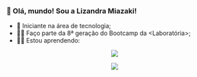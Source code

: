 ### 👋 Olá, mundo! Sou a Lizandra Miazaki!

- 🌱 Iniciante na área de tecnologia; 
- 👩‍🎓 Faço parte da 8ª geração do Bootcamp da <Laboratória>;
- 🐱‍💻 Estou aprendendo:

<p align="center">
  <a href="https://skillicons.dev">
    <img src="https://skillicons.dev/icons?i=html,css,figma,js,vscode,git,github,firebase" />
  </a>
</p>

<div align="center">
  <a href="https://www.linkedin.com/in/lizandramiazaki/" target="_blank"><img src="https://img.shields.io/badge/-LinkedIn-%230077B5?style=for-the-badge&logo=linkedin&logoColor=white" target="_blank"></a>
</div>


